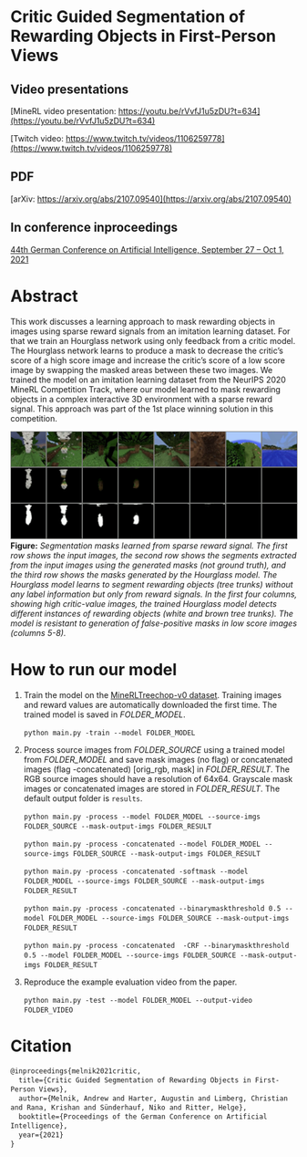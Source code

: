 # Critic Guided Segmentation of Rewarding Objects in First-Person Views


## Video presentations

[MineRL video presentation: https://youtu.be/rVvfJ1u5zDU?t=634](https://youtu.be/rVvfJ1u5zDU?t=634)

[Twitch video: https://www.twitch.tv/videos/1106259778](https://www.twitch.tv/videos/1106259778)


## PDF

[arXiv: https://arxiv.org/abs/2107.09540](https://arxiv.org/abs/2107.09540)


## In conference inproceedings

[44th German Conference on Artificial Intelligence, September 27 – Oct 1, 2021](https://ki2021.uni-luebeck.de)


# Abstract

This work discusses a learning approach to mask rewarding objects in images using sparse reward signals from an imitation learning dataset. For that we train an Hourglass network using only feedback from a critic model. The Hourglass network learns to produce a mask to decrease the critic’s score of a high score image and increase the critic’s score of a low score image by swapping the masked areas between these two images. We trained the model on an imitation learning dataset from the NeurIPS 2020 MineRL Competition Track, where our model learned to mask rewarding objects in a complex interactive 3D environment with a sparse reward signal. This approach was part of the 1st place winning solution in this competition.

![Segmentation masks learned from sparse reward signal image](imgs/results.png)
**Figure:** *Segmentation masks learned from sparse reward signal. The first row shows the input images, the second row shows the segments extracted from the input images using the generated masks (not ground truth), and the third row shows the masks generated by the Hourglass model. The Hourglass model learns to segment rewarding objects (tree trunks) without any label information but only from reward signals. In the first four columns, showing high critic-value images, the trained Hourglass model detects different instances of rewarding objects (white and brown tree trunks). The model is resistant to generation of false-positive masks in low score images (columns 5-8).*


# How to run our model
1. Train the model on the [MineRLTreechop-v0 dataset](https://minerl.readthedocs.io/en/latest/environments/index.html#minerltreechop-v0). Training images and reward values are automatically downloaded the first time. The trained model is saved in *FOLDER_MODEL*.

    `python main.py -train --model FOLDER_MODEL`

2. Process source images from *FOLDER_SOURCE* using a trained model from *FOLDER_MODEL* and save mask images (no flag) or concatenated images (flag -concatenated) [orig_rgb, mask] in *FOLDER_RESULT*. The RGB source images should have a resolution of 64x64. Grayscale mask images or concatenated images are stored in *FOLDER_RESULT*. The default output folder is `results`.

    `python main.py -process --model FOLDER_MODEL --source-imgs FOLDER_SOURCE --mask-output-imgs FOLDER_RESULT`

    `python main.py -process -concatenated --model FOLDER_MODEL --source-imgs FOLDER_SOURCE --mask-output-imgs FOLDER_RESULT`
    
    `python main.py -process -concatenated -softmask --model FOLDER_MODEL --source-imgs FOLDER_SOURCE --mask-output-imgs FOLDER_RESULT`
    
    `python main.py -process -concatenated --binarymaskthreshold 0.5 --model FOLDER_MODEL --source-imgs FOLDER_SOURCE --mask-output-imgs FOLDER_RESULT`
    
    `python main.py -process -concatenated  -CRF --binarymaskthreshold 0.5 --model FOLDER_MODEL --source-imgs FOLDER_SOURCE --mask-output-imgs FOLDER_RESULT`

3. Reproduce the example evaluation video from the paper.

    `python main.py -test --model FOLDER_MODEL --output-video FOLDER_VIDEO`


# Citation
```
@inproceedings{melnik2021critic,
  title={Critic Guided Segmentation of Rewarding Objects in First-Person Views},
  author={Melnik, Andrew and Harter, Augustin and Limberg, Christian and Rana, Krishan and Sünderhauf, Niko and Ritter, Helge},
  booktitle={Proceedings of the German Conference on Artificial Intelligence},
  year={2021}
}
```
